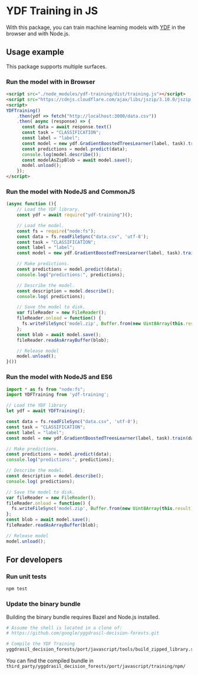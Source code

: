 # YDF Training in JS

With this package, you can train machine learning models with
[YDF](https://ydf.readthedocs.io) in the browser and with Node.js.

## Usage example

This package supports multiple surfaces.

### Run the model with in Browser

```html
<script src="./node_modules/ydf-training/dist/training.js"></script>
<script src="https://cdnjs.cloudflare.com/ajax/libs/jszip/3.10.0/jszip.min.js"></script>
<script>
YDFTraining()
    .then(ydf => fetch("http://localhost:3000/data.csv"))
    .then( async (response) => {
      const data = await response.text()
      const task = "CLASSIFICATION";
      const label = "label";
      const model = new ydf.GradientBoostedTreesLearner(label, task).train(data);
      const predictions = model.predict(data);
      console.log(model.describe());
      const modelAsZipBlob = await model.save();
      model.unload();
    });
</script>
```

### Run the model with NodeJS and CommonJS

```js
(async function (){
    // Load the YDF library.
    const ydf = await require("ydf-training")();

    // Load the model.
    const fs = require("node:fs");
    const data = fs.readFileSync("data.csv", 'utf-8');
    const task = "CLASSIFICATION";
    const label = "label";
    const model = new ydf.GradientBoostedTreesLearner(label, task).train(data);

    // Make predictions.
    const predictions = model.predict(data);
    console.log("predictions:", predictions);

    // Describe the model.
    const description = model.describe();
    console.log( predictions);

    // Save the model to disk.
    var fileReader = new FileReader();
    fileReader.onload = function() {
      fs.writeFileSync('model.zip', Buffer.from(new Uint8Array(this.result)));
    };
    const blob = await model.save();
    fileReader.readAsArrayBuffer(blob);

    // Release model
    model.unload();
}())
```

### Run the model with NodeJS and ES6

```js
import * as fs from "node:fs";
import YDFTraining from 'ydf-training';

// Load the YDF library
let ydf = await YDFTraining();

const data = fs.readFileSync("data.csv", 'utf-8');
const task = "CLASSIFICATION";
const label = "label";
const model = new ydf.GradientBoostedTreesLearner(label, task).train(data);

// Make predictions.
const predictions = model.predict(data);
console.log("predictions:", predictions);

// Describe the model.
const description = model.describe();
console.log( predictions);

// Save the model to disk.
var fileReader = new FileReader();
fileReader.onload = function() {
  fs.writeFileSync('model.zip', Buffer.from(new Uint8Array(this.result)));
};
const blob = await model.save();
fileReader.readAsArrayBuffer(blob);

// Release model
model.unload();
```

## For developers

### Run unit tests

```sh
npm test
```

### Update the binary bundle

Building the binary bundle requires Bazel and Node.js installed.

```sh
# Assume the shell is located in a clone of:
# https://github.com/google/yggdrasil-decision-forests.git

# Compile the YDF Training
yggdrasil_decision_forests/port/javascript/tools/build_zipped_library.sh
```

You can find the compiled bundle in
`third_party/yggdrasil_decision_forests/port/javascript/training/npm/`